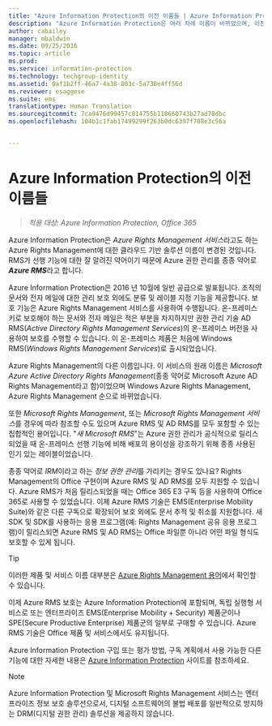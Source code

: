 ```yaml
---
title: "Azure Information Protection의 이전 이름들 | Azure Information Protection"
description: "Azure Information Protection은 여러 차례 이름이 바뀌었으며, 이전 이름으로 알고 있는 사용자도 있을 것입니다."
author: cabailey
manager: mbaldwin
ms.date: 09/25/2016
ms.topic: article
ms.prod: 
ms.service: information-protection
ms.technology: techgroup-identity
ms.assetid: 0af1b2ff-46a7-4a38-803c-5a730e4ff56d
ms.reviewer: esaggese
ms.suite: ems
translationtype: Human Translation
ms.sourcegitcommit: 7ca9476d99457c814755b118660743b27ad78dbc
ms.openlocfilehash: 104b1c1fab17499299f263b0dc6397f708e3c56a


---
```



# Azure Information Protection의 이전 이름들

>*적용 대상: Azure Information Protection, Office 365*

Azure Information Protection은 *Azure Rights Management 서비스*라고도 하는 Azure Rights Management에 대한 클라우드 기반 솔루션 이름이 변경된 것입니다. RMS가 선행 기능에 대한 잘 알려진 약어이기 때문에 Azure 권한 관리를 종종 약어로 ***Azure RMS***라고 합니다.

Azure Information Protection은 2016 년 10월에 일반 공급으로 발표됩니다. 조직의 문서와 전자 메일에 대한 관리 보호 외에도 분류 및 레이블 지정 기능을 제공합니다. 보호 기능은 Azure Rights Management 서비스를 사용하여 수행됩니다. 온-프레미스 키로 보호해야 하는 문서와 전자 메일은 적은 부분을 차지하지만 권한 관리 기술 AD RMS(*Active Directory Rights Management Services*)의 온-프레미스 버전을 사용하여 보호를 수행할 수 있습니다. 이 온-프레미스 제품은 처음에 Windows RMS(*Windows Rights Management Services*)로 출시되었습니다.

Azure Rights Management의 다른 이름입니다. 이 서비스의 원래 이름은 *Microsoft Azure Active Directory Rights Management*(종종 약어로 Microsoft Azure AD Rights Management라고 함)이었으며 Windows Azure Rights Management, Azure Rights Management 순으로 바뀌었습니다.

또한 *Microsoft Rights Management*, 또는 *Microsoft Rights Management 서비스*를 경우에 따라 참조할 수도 있으며 Azure RMS 및 AD RMS를 모두 포함할 수 있는 집합적인 용어입니다.  "*새 Microsoft RMS*"는 Azure 권한 관리가 공식적으로 릴리스되었을 때 온-프레미스 선행 기능에 비해 배포의 용이성을 강조하기 위해 종종 사용된 인기 있는 레이블이었습니다.

종종 약어로 *IRM*이라고 하는 *정보 권한 관리*를 가리키는 경우도 있나요? Rights Management의 Office 구현이며 Azure RMS 및 AD RMS를 모두 지원할 수 있습니다. Azure RMS가 처음 릴리스되었을 때는 Office 365 E3 구독 등을 사용하여 Office 365로 사용할 수 있었습니다. 이제 Azure RMS 기술은 EMS(Enterprise Mobility Suite)와 같은 다른 구독으로 확장되어 보호 외에도 문서 추적 및 취소를 지원합니다. 새 SDK 및 SDK를 사용하는 응용 프로그램(예: Rights Management 공유 응용 프로그램)이 릴리스되면 Azure RMS 및 AD RMS는 Office 파일뿐 아니라 어떤 파일 형식도 보호할 수 있게 됩니다. 

> [!TIP]
> 이러한 제품 및 서비스 이름 대부분은 [Azure Rights Management 용어](../get-started/terminology.md)에서 확인할 수 있습니다.

이제 Azure RMS 보호는 Azure Information Protection에 포함되며, 독립 실행형 서비스로 또는 엔터프라이즈 EMS(Enterprise Mobility + Security) 제품군이나 SPE(Secure Productive Enterprise) 제품군의 일부로 구매할 수 있습니다. Azure RMS 기술은 Office 제품 및 서비스에서도 유지됩니다.

Azure Information Protection 구입 또는 평가 방법, 구독 계획에서 사용 가능한 다른 기능에 대한 자세한 내용은 [Azure Information Protection](https://www.microsoft.com/en-us/cloud-platform/azure-information-protection) 사이트를 참조하세요.

> [!NOTE]
> Azure Information Protection 및 Microsoft Rights Management 서비스는 엔터프라이즈 정보 보호 솔루션으로서, 디지털 소프트웨어의 불법 배포를 일반적으로 방지하는 DRM(디지털 권한 관리) 솔루션을 제공하지 않습니다. 




<!--HONumber=Sep16_HO4-->


